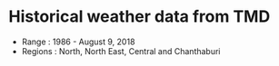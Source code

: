 # Historical weather data from TMD
* Range : 1986 - August 9, 2018
* Regions : North, North East, Central and Chanthaburi
